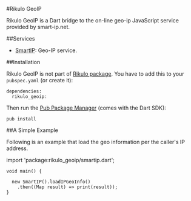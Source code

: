 #Rikulo GeoIP

Rikulo GeoIP is a Dart bridge to the on-line geo-ip JavaScript service provided by smart-ip.net.

##Services

* [SmartIP](geoip:smartip): Geo-IP service.

##Installation

Rikulo GeoIP is not part of [Rikulo package](http://pub.dartlang.org/packages/rikulo).
You have to add this to your `pubspec.yaml` (or create it):

    dependencies:
      rikulo_geoip:

Then run the [Pub Package Manager](http://pub.dartlang.org/doc) (comes with the Dart SDK):

    pub install

##A Simple Example

Following is an example that load the geo information per the caller's IP address.

import 'package:rikulo_geoip/smartip.dart';

    void main() {

      new SmartIP().loadIPGeoInfo()
        .then((Map result) => print(result));
    }